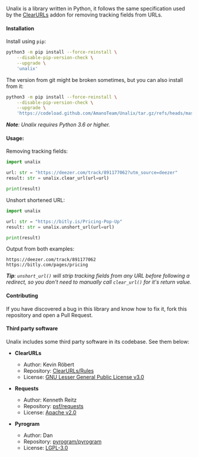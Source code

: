 Unalix is a library written in Python, it follows the same specification used by the [ClearURLs](https://github.com/ClearURLs/Addon) addon for removing tracking fields from URLs.

#### Installation

Install using `pip`:

```bash
python3 -m pip install --force-reinstall \
    --disable-pip-version-check \
    --upgrade \
    'unalix'
```

The version from git might be broken sometimes, but you can also install from it:

```bash
python3 -m pip install --force-reinstall \
    --disable-pip-version-check \
    --upgrade \
    'https://codeload.github.com/AmanoTeam/Unalix/tar.gz/refs/heads/master'
```

_**Note**: Unalix requires Python 3.6 or higher._

#### Usage:

Removing tracking fields:

```python
import unalix

url: str = "https://deezer.com/track/891177062?utm_source=deezer"
result: str = unalix.clear_url(url=url)

print(result)
```

Unshort shortened URL:

```python
import unalix

url: str = "https://bitly.is/Pricing-Pop-Up"
result: str = unalix.unshort_url(url=url)

print(result)
```

Output from both examples:

```
https://deezer.com/track/891177062
https://bitly.com/pages/pricing
```

_**Tip**: `unshort_url()` will strip tracking fields from any URL before following a redirect, so you don't need to manually call `clear_url()` for it's return value._

#### Contributing

If you have discovered a bug in this library and know how to fix it, fork this repository and open a Pull Request.

#### Third party software

Unalix includes some third party software in its codebase. See them below:

- **ClearURLs**
  - Author: Kevin Röbert
  - Repository: [ClearURLs/Rules](https://github.com/ClearURLs/Rules)
  - License: [GNU Lesser General Public License v3.0](https://gitlab.com/ClearURLs/Rules/blob/master/LICENSE)

- **Requests**
  - Author: Kenneth Reitz
  - Repository: [psf/requests](https://github.com/psf/requests)
  - License: [Apache v2.0](https://github.com/psf/requests/blob/master/LICENSE)

- **Pyrogram**
  - Author: Dan
  - Repository: [pyrogram/pyrogram](https://github.com/pyrogram/pyrogram)
  - License: [LGPL-3.0](https://github.com/pyrogram/pyrogram/blob/master/COPYING)

